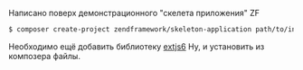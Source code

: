 Написано поверх демонстрационного "скелета приложения" ZF

```bash
$ composer create-project zendframework/skeleton-application path/to/install
```
Необходимо ещё добавить библиотеку [extjs6](http://cdn.sencha.com/ext/gpl/ext-6.2.0-gpl.zip)
Ну, и установить из композера файлы.